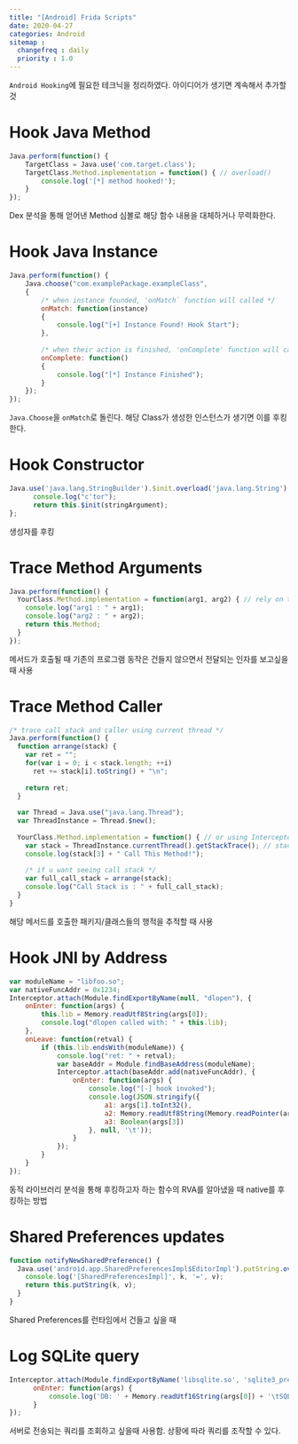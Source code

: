 ```yaml
---
title: "[Android] Frida Scripts"
date: 2020-04-27
categories: Android
sitemap :
  changefreq : daily
  priority : 1.0
---
```




`Android Hooking`에 필요한 테크닉을 정리하였다. 아이디어가 생기면 계속해서 추가할 것



# Hook Java Method

```javascript
Java.perform(function() {
    TargetClass = Java.use('com.target.class');
	TargetClass.Method.implementation = function() { // overload()
        console.log('[*] method hooked!');
    }
});
```

 Dex 분석을 통해 얻어낸  Method 심볼로 해당 함수 내용을 대체하거나 무력화한다.



# Hook Java Instance

```javascript
Java.perform(function() {
    Java.choose("com.examplePackage.exampleClass",
    {
        /* when instance founded, 'onMatch` function will called */
        onMatch: function(instance)
        {
            console.log("[+] Instance Found! Hook Start");
        },    
        
        /* when their action is finished, 'onComplete' function will called */
        onComplete: function()
        {
            console.log("[*] Instance Finished");
        }
    });
});
```

`Java.Choose`을 `onMatch`로 돌린다. 해당 Class가 생성한 인스턴스가 생기면 이를 후킹한다.



# Hook Constructor

```javascript
Java.use('java.lang.StringBuilder').$init.overload('java.lang.String').implementation = function(stringArgument) {
      console.log("c'tor");
      return this.$init(stringArgument);
};
```

생성자를 후킹



# Trace Method Arguments

```javascript
Java.perform(function() { 
  YourClass.Method.implementation = function(arg1, arg2) { // rely on the number of args.
    console.log("arg1 : " + arg1);
    console.log("arg2 : " + arg2);
    return this.Method;
  }
});
```

 메서드가 호출될 때 기존의 프로그램 동작은 건들지 않으면서 전달되는 인자를 보고싶을 때 사용



# Trace Method Caller

```javascript
/* trace call stack and caller using current thread */
Java.perform(function() {
  function arrange(stack) {
    var ret = "";
    for(var i = 0; i < stack.length; ++i)
      ret += stack[i].toString() + "\n";  
    
    return ret;
  }
  
  var Thread = Java.use("java.lang.Thread");
  var ThreadInstance = Thread.$new();
  
  YourClass.Method.implementation = function() { // or using Interceptor.attach
    var stack = ThreadInstance.currentThread().getStackTrace(); // stack[3] is caller
    console.log(stack[3] + " Call This Method!");
    
    /* if u want seeing call stack */
    var full_call_stack = arrange(stack);
    console.log("Call Stack is : " + full_call_stack); 
  }
}
```

 해당 메서드를 호출한 패키지/클래스들의 행적을 추적할 때 사용



# Hook JNI by Address

```javascript
var moduleName = "libfoo.so"; 
var nativeFuncAddr = 0x1234;
Interceptor.attach(Module.findExportByName(null, "dlopen"), {
    onEnter: function(args) {
        this.lib = Memory.readUtf8String(args[0]);
        console.log("dlopen called with: " + this.lib);
    },
    onLeave: function(retval) {
        if (this.lib.endsWith(moduleName)) {
            console.log("ret: " + retval);
            var baseAddr = Module.findBaseAddress(moduleName);
            Interceptor.attach(baseAddr.add(nativeFuncAddr), {
                onEnter: function(args) {
                    console.log("[-] hook invoked");
                    console.log(JSON.stringify({
                        a1: args[1].toInt32(),
                        a2: Memory.readUtf8String(Memory.readPointer(args[2])),
                        a3: Boolean(args[3])
                    }, null, '\t'));
                }
            });
        }
    }
});
```

 동적 라이브러리 분석을 통해 후킹하고자 하는 함수의 RVA를 알아냈을 때 native를 후킹하는 방법



# Shared Preferences updates

```javascript
function notifyNewSharedPreference() {
  Java.use('android.app.SharedPreferencesImpl$EditorImpl').putString.overload('java.lang.String', 'java.lang.String').implementation = function(k, v) {
    console.log('[SharedPreferencesImpl]', k, '=', v);
    return this.putString(k, v);
  }
}
```

Shared Preferences를 런타임에서 건들고 싶을 때



# Log SQLite query

```javascript
Interceptor.attach(Module.findExportByName('libsqlite.so', 'sqlite3_prepare16_v2'), {
      onEnter: function(args) {
          console.log('DB: ' + Memory.readUtf16String(args[0]) + '\tSQL: ' + Memory.readUtf16String(args[1]));
      }
});
```

 서버로 전송되는 쿼리를 조회하고 싶을때 사용함. 상황에 따라 쿼리를 조작할 수 있다.